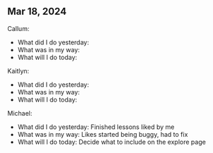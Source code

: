## Mar 18, 2024
Callum:
- What did I do yesterday:
- What was in my way:
- What will I do today: 

Kaitlyn:
- What did I do yesterday: 
- What was in my way:
- What will I do today: 

Michael:
- What did I do yesterday: Finished lessons liked by me
- What was in my way: Likes started being buggy, had to fix
- What will I do today: Decide what to include on the explore page
